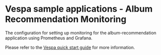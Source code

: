 <!-- Copyright Verizon Media. Licensed under the terms of the Apache 2.0 license. See LICENSE in the project root. -->
# Vespa sample applications - Album Recommendation Monitoring

The configuration for setting up monitoring for the album-recommendation application using Prometheus and Grafana.

Please refer to the
[Vespa quick start guide](http://docs.vespa.ai/documentation/vespa-quick-start.html)
for more information.
